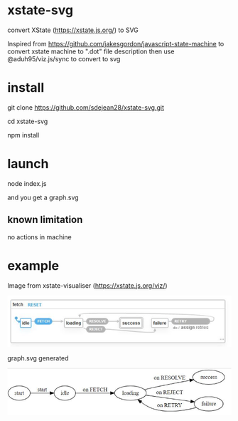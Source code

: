 # xstate-svg
convert XState (https://xstate.js.org/) to SVG

Inspired from https://github.com/jakesgordon/javascript-state-machine to convert xstate machine to ".dot" file description
then use @aduh95/viz.js/sync to convert to svg

# install
git clone https://github.com/sdejean28/xstate-svg.git

cd xstate-svg

npm install

# launch
node index.js

and you get a graph.svg

## known limitation
no actions in machine


# example

Image from xstate-visualiser (https://xstate.js.org/viz/)

![alt text](https://github.com/sdejean28/xstate-svg/blob/main/capture1.jpg)

graph.svg generated

![alt text](https://github.com/sdejean28/xstate-svg/blob/main/capture2.jpg)
